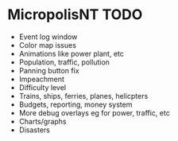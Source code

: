 # MicropolisNT TODO

- Event log window
- Color map issues
- Animations like power plant, etc
- Population, traffic, pollution
- Panning button fix
- Impeachment
- Difficulty level
- Trains, ships, ferries, planes, helicpters
- Budgets, reporting, money system
- More debug overlays eg for power, traffic, etc
- Charts/graphs
- Disasters
